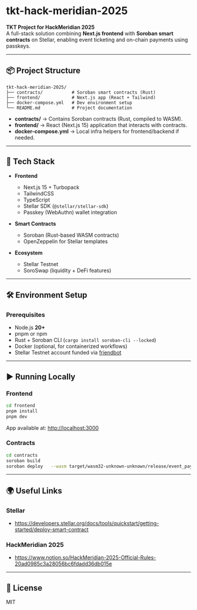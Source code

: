 # tkt-hack-meridian-2025

**TKT Project for HackMeridian 2025**  
A full-stack solution combining **Next.js frontend** with **Soroban smart contracts** on Stellar, enabling event ticketing and on-chain payments using passkeys.

---

## 📦 Project Structure

```
tkt-hack-meridian-2025/
├── contracts/           # Soroban smart contracts (Rust)
├── frontend/            # Next.js app (React + Tailwind)
├── docker-compose.yml   # Dev environment setup
└── README.md            # Project documentation
```

- **contracts/** → Contains Soroban contracts (Rust, compiled to WASM).
- **frontend/** → React (Next.js 15) application that interacts with contracts.
- **docker-compose.yml** → Local infra helpers for frontend/backend if needed.

---

## 🚀 Tech Stack

- **Frontend**

  - Next.js 15 + Turbopack
  - TailwindCSS
  - TypeScript
  - Stellar SDK (`@stellar/stellar-sdk`)
  - Passkey (WebAuthn) wallet integration

- **Smart Contracts**

  - Soroban (Rust-based WASM contracts)
  - OpenZeppelin for Stellar templates

- **Ecosystem**
  - Stellar Testnet
  - SoroSwap (liquidity + DeFi features)

---

## 🛠 Environment Setup

### Prerequisites

- Node.js **20+**
- pnpm or npm
- Rust + Soroban CLI (`cargo install soroban-cli --locked`)
- Docker (optional, for containerized workflows)
- Stellar Testnet account funded via [friendbot](https://developers.stellar.org/docs/tools/quickstart/getting-started/friendbot)

---

## ▶️ Running Locally

### Frontend

```bash
cd frontend
pnpm install
pnpm dev
```

App available at: [http://localhost:3000](http://localhost:3000)

### Contracts

```bash
cd contracts
soroban build
soroban deploy   --wasm target/wasm32-unknown-unknown/release/event_payment.wasm   --network testnet   --source <YOUR_ACCOUNT>
```

---

## 🌍 Useful Links

### Stellar

- https://developers.stellar.org/docs/tools/quickstart/getting-started/deploy-smart-contract

### HackMeridian 2025

- https://www.notion.so/HackMeridian-2025-Official-Rules-20ad0985c3a28056bc6fdadd36db015e

---

## 📖 License

MIT
